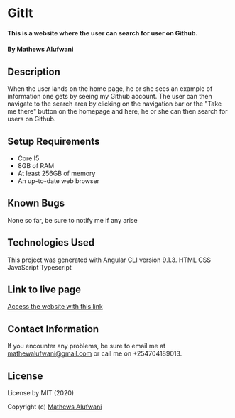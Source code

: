 # GitIt

#### This is a website where the user can search for user on Github.
#### By Mathews Alufwani

## Description
When the user lands on the home page, he or she sees an example of information one gets by seeing my Github account. The user can then navigate to the search area by clicking on the navigation bar or the "Take me there" button on the homepage and here, he or she can then search for users on Github.

## Setup Requirements
* Core I5
* 8GB of RAM
* At least 256GB of memory
* An up-to-date web browser

## Known Bugs
None so far, be sure to notify me if any arise

## Technologies Used
This project was generated with Angular CLI version 9.1.3.
HTML
CSS
JavaScript
Typescript

## Link to live page
[Access the website with this link](https://Mathewsalufwani.github.io/GitIt/)

## Contact Information
If you encounter any problems, be sure to email me at mathewalufwani@gmail.com or call me on +254704189013.

## License
License by MIT (2020)

Copyright (c) [Mathews Alufwani](https://github.com/Mathewsalufwani)